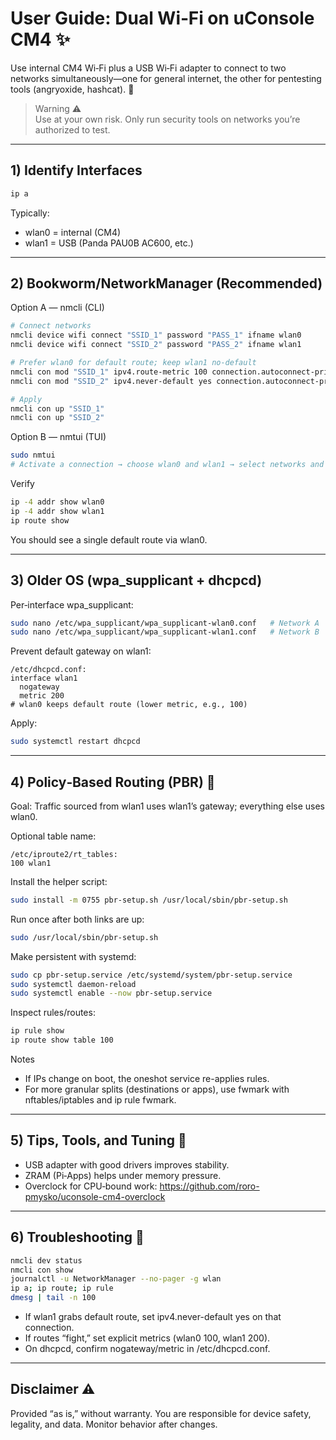 # User Guide: Dual Wi‑Fi on uConsole CM4 ✨

Use internal CM4 Wi‑Fi plus a USB Wi‑Fi adapter to connect to two networks simultaneously—one for general internet, the other for pentesting tools (angryoxide, hashcat). 🧰

> Warning ⚠️  
> Use at your own risk. Only run security tools on networks you’re authorized to test.

---

## 1) Identify Interfaces
```bash
ip a
```
Typically:
- wlan0 = internal (CM4)
- wlan1 = USB (Panda PAU0B AC600, etc.)

---

## 2) Bookworm/NetworkManager (Recommended)

Option A — nmcli (CLI)
```bash
# Connect networks
nmcli device wifi connect "SSID_1" password "PASS_1" ifname wlan0
nmcli device wifi connect "SSID_2" password "PASS_2" ifname wlan1

# Prefer wlan0 for default route; keep wlan1 no-default
nmcli con mod "SSID_1" ipv4.route-metric 100 connection.autoconnect-priority 10
nmcli con mod "SSID_2" ipv4.never-default yes connection.autoconnect-priority 5

# Apply
nmcli con up "SSID_1"
nmcli con up "SSID_2"
```

Option B — nmtui (TUI)
```bash
sudo nmtui
# Activate a connection → choose wlan0 and wlan1 → select networks and enter passwords
```

Verify
```bash
ip -4 addr show wlan0
ip -4 addr show wlan1
ip route show
```
You should see a single default route via wlan0.

---

## 3) Older OS (wpa_supplicant + dhcpcd)

Per‑interface wpa_supplicant:
```bash
sudo nano /etc/wpa_supplicant/wpa_supplicant-wlan0.conf   # Network A
sudo nano /etc/wpa_supplicant/wpa_supplicant-wlan1.conf   # Network B
```

Prevent default gateway on wlan1:
```
/etc/dhcpcd.conf:
interface wlan1
  nogateway
  metric 200
# wlan0 keeps default route (lower metric, e.g., 100)
```

Apply:
```bash
sudo systemctl restart dhcpcd
```

---

## 4) Policy‑Based Routing (PBR) 🎯

Goal: Traffic sourced from wlan1 uses wlan1’s gateway; everything else uses wlan0.

Optional table name:
```
/etc/iproute2/rt_tables:
100 wlan1
```

Install the helper script:
```bash
sudo install -m 0755 pbr-setup.sh /usr/local/sbin/pbr-setup.sh
```

Run once after both links are up:
```bash
sudo /usr/local/sbin/pbr-setup.sh
```

Make persistent with systemd:
```bash
sudo cp pbr-setup.service /etc/systemd/system/pbr-setup.service
sudo systemctl daemon-reload
sudo systemctl enable --now pbr-setup.service
```

Inspect rules/routes:
```bash
ip rule show
ip route show table 100
```

Notes
- If IPs change on boot, the oneshot service re-applies rules.
- For more granular splits (destinations or apps), use fwmark with nftables/iptables and ip rule fwmark.

---

## 5) Tips, Tools, and Tuning 🧪
- USB adapter with good drivers improves stability.
- ZRAM (Pi‑Apps) helps under memory pressure.
- Overclock for CPU‑bound work: https://github.com/roro-pmysko/uconsole-cm4-overclock

---

## 6) Troubleshooting 🔎
```bash
nmcli dev status
nmcli con show
journalctl -u NetworkManager --no-pager -g wlan
ip a; ip route; ip rule
dmesg | tail -n 100
```
- If wlan1 grabs default route, set ipv4.never-default yes on that connection.
- If routes “fight,” set explicit metrics (wlan0 100, wlan1 200).
- On dhcpcd, confirm nogateway/metric in /etc/dhcpcd.conf.

---

## Disclaimer ⚠️
Provided “as is,” without warranty. You are responsible for device safety, legality, and data. Monitor behavior after changes.